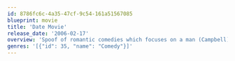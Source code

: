 ```yaml
---
id: 8786fc6c-4a35-47cf-9c54-161a51567085
blueprint: movie
title: 'Date Movie'
release_date: '2006-02-17'
overview: 'Spoof of romantic comedies which focuses on a man (Campbell), his crush (Hannigan), his parents (Coolidge, Willard), and her father (Griffin).'
genres: '[{"id": 35, "name": "Comedy"}]'
---
```

